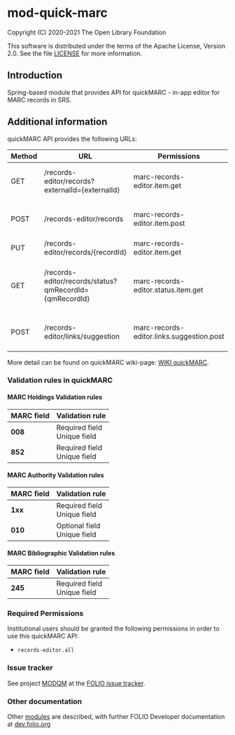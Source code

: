 # mod-quick-marc

Copyright (C) 2020-2021 The Open Library Foundation

This software is distributed under the terms of the Apache License,
Version 2.0. See the file [LICENSE](LICENSE) for more information.

## Introduction
Spring-based module that provides API for quickMARC - in-app editor for MARC records in SRS.

## Additional information
quickMARC API provides the following URLs:

| Method | URL                                                    | Permissions                               | Description                                            | 
|--------|--------------------------------------------------------|-------------------------------------------|--------------------------------------------------------|
| GET    | /records-editor/records?externalId={externalId}        | marc-records-editor.item.get              | Retrieves QuickMarc by external id                     |
| POST   | /records-editor/records                                | marc-records-editor.item.post             | Create a new MARC and Instance records                 |
| PUT    | /records-editor/records/{recordId}                     | marc-records-editor.item.get              | Updates SRS record                                     |
| GET    | /records-editor/records/status?qmRecordId={qmRecordId} | marc-records-editor.status.item.get       | Retrieves status of MARC bibliographic record creation |
| POST   | /records-editor/links/suggestion                       | marc-records-editor.links.suggestion.post | Suggest links for record collection                    |

More detail can be found on quickMARC wiki-page: [WIKI quickMARC](https://wiki.folio.org/pages/viewpage.action?pageId=36571766).

### Validation rules in quickMARC
#### MARC Holdings Validation rules

| MARC field | Validation rule                    |
|:-----------|:-----------------------------------|
| **008**    | Required field  <br/> Unique field |    
| **852**    | Required field  <br/> Unique field |    

#### MARC Authority Validation rules

| MARC field | Validation rule                    |
|:-----------|:-----------------------------------|
| **1xx**    | Required field  <br/> Unique field |    
| **010**    | Optional field  <br/> Unique field |    

#### MARC Bibliographic Validation rules

| MARC field | Validation rule                    |
|:-----------|:-----------------------------------|
| **245**    | Required field  <br/> Unique field |    

### Required Permissions
Institutional users should be granted the following permissions in order to use this quickMARC API:
- `records-editor.all`

### Issue tracker
See project [MODQM](https://issues.folio.org/browse/MODQM)
at the [FOLIO issue tracker](https://dev.folio.org/guidelines/issue-tracker).


### Other documentation
Other [modules](https://dev.folio.org/source-code/#server-side) are described,
with further FOLIO Developer documentation at
[dev.folio.org](https://dev.folio.org/)
